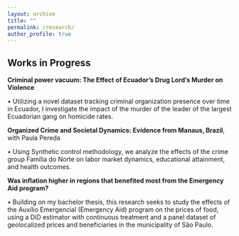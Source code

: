 ```yaml
---
layout: archive
title: ""
permalink: /research/
author_profile: true
---
```


<h2>Works in Progress</h2>

**Criminal power vacuum: The Effect of Ecuador’s Drug Lord’s Murder on Violence**

• Utilizing a novel dataset tracking criminal organization presence over time in Ecuador, I investigate the
impact of the murder of the leader of the largest Ecuadorian gang on homicide rates.


**Organized Crime and Societal Dynamics: Evidence from Manaus, Brazil**, with Paula Pereda

• Using Synthetic control methodology, we analyze the effects of the crime group Família do Norte on labor
market dynamics, educational attainment, and health outcomes.


**Was inflation higher in regions that benefited most from the Emergency Aid program?**

• Building on my bachelor thesis, this research seeks to study the effects of the Auxílio Emergencial
(Emergency Aid) program on the prices of food, using a DiD estimator with continuous treatment and a
panel dataset of geolocalized prices and beneficiaries in the municipality of São Paulo.
